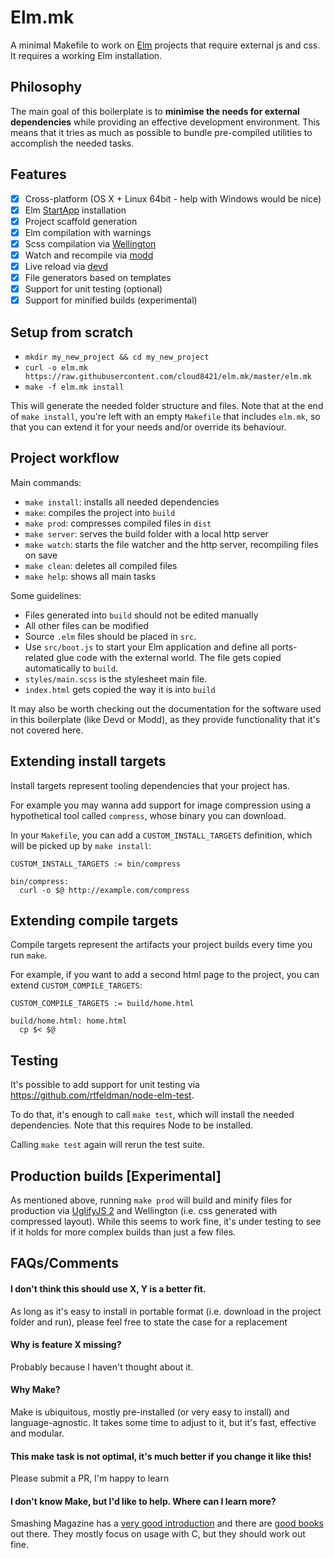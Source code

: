 # Elm.mk

A minimal Makefile to work on [Elm](http://elm-lang.org) projects that require external js and css. It requires
a working Elm installation.

## Philosophy

The main goal of this boilerplate is to **minimise the needs for external dependencies** while providing an effective
development environment. This means that it tries as much as possible to bundle pre-compiled utilities to accomplish the needed tasks.

## Features

- [x] Cross-platform (OS X + Linux 64bit - help with Windows would be nice)
- [x] Elm [StartApp](http://package.elm-lang.org/packages/evancz/start-app/2.0.2/) installation
- [x] Project scaffold generation
- [x] Elm compilation with warnings
- [x] Scss compilation via [Wellington](https://github.com/wellington/wellington)
- [x] Watch and recompile via [modd](https://github.com/cortesi/modd)
- [x] Live reload via [devd](https://github.com/cortesi/devd)
- [x] File generators based on templates
- [x] Support for unit testing (optional)
- [x] Support for minified builds (experimental)

## Setup from scratch

- `mkdir my_new_project && cd my_new_project`
- `curl -o elm.mk https://raw.githubusercontent.com/cloud8421/elm.mk/master/elm.mk`
- `make -f elm.mk install`

This will generate the needed folder structure and files. Note that at the end of `make install`, you're left with
an empty `Makefile` that includes `elm.mk`, so that you can extend it for your needs and/or override its behaviour.

## Project workflow

Main commands:

- `make install`: installs all needed dependencies
- `make`: compiles the project into `build`
- `make prod`: compresses compiled files in `dist`
- `make server`: serves the build folder with a local http server
- `make watch`: starts the file watcher and the http server, recompiling files on save
- `make clean`: deletes all compiled files
- `make help`: shows all main tasks

Some guidelines:

- Files generated into `build` should not be edited manually
- All other files can be modified
- Source `.elm` files should be placed in `src`.
- Use `src/boot.js` to start your Elm application and define all ports-related glue code with the external world. The file gets copied automatically to `build`.
- `styles/main.scss` is the stylesheet main file.
- `index.html` gets copied the way it is into `build`

It may also be worth checking out the documentation for the software used in this boilerplate (like Devd or Modd), as they provide functionality that it's not covered here.

## Extending install targets

Install targets represent tooling dependencies that your project has.

For example you may wanna add support for image compression using a hypothetical tool called `compress`, whose binary you can download.

In your `Makefile`, you can add a `CUSTOM_INSTALL_TARGETS` definition, which will be picked up by `make install`:

```
CUSTOM_INSTALL_TARGETS := bin/compress

bin/compress:
  curl -o $@ http://example.com/compress
```

## Extending compile targets

Compile targets represent the artifacts your project builds every time you run `make`.

For example, if you want to add a second html page to the project, you can extend `CUSTOM_COMPILE_TARGETS`:

```
CUSTOM_COMPILE_TARGETS := build/home.html

build/home.html: home.html
  cp $< $@
```

## Testing

It's possible to add support for unit testing via <https://github.com/rtfeldman/node-elm-test>.

To do that, it's enough to call `make test`, which will install the needed dependencies. Note that this requires Node to be installed.

Calling `make test` again will rerun the test suite.

## Production builds [Experimental]

As mentioned above, running `make prod` will build and minify files for production via [UglifyJS 2](http://lisperator.net/uglifyjs/) and Wellington (i.e. css generated with compressed layout). While this seems to work fine, it's under testing to see if it holds for more complex builds than just a few files.

## FAQs/Comments

#### I don't think this should use X, Y is a better fit.
As long as it's easy to install in portable format (i.e. download in the project folder and run), please feel free to state the case for a replacement

#### Why is feature X missing?
Probably because I haven't thought about it.

#### Why Make?
Make is ubiquitous, mostly pre-installed (or very easy to install) and language-agnostic. It takes some time to adjust to it, but it's fast, effective and modular.

#### This make task is not optimal, it's much better if you change it like this!
Please submit a PR, I'm happy to learn

#### I don't know Make, but I'd like to help. Where can I learn more?
Smashing Magazine has a [very good introduction](https://www.smashingmagazine.com/2015/10/building-web-applications-with-make/) and there are [good books](http://shop.oreilly.com/product/9780596006105.do) out there. They mostly focus on usage with C, but they should work out fine.
